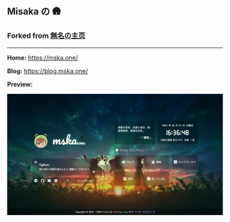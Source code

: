 ## Misaka の 🛖

### Forked from [無名の主页](https://github.com/imsyy/home)

---

**Home:** https://mska.one/

**Blog:** https://blog.mska.one/

**Preview:**

![](public/images/2024-06-04_163653.webp)
